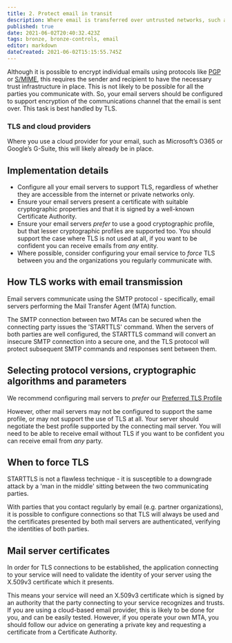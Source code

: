 ```yaml
---
title: 2. Protect email in transit
description: Where email is transferred over untrusted networks, such as the internet, its integrity and confidentially should be protected.
published: true
date: 2021-06-02T20:40:32.423Z
tags: bronze, bronze-controls, email
editor: markdown
dateCreated: 2021-06-02T15:15:55.745Z
---
```


Although it is possible to encrypt individual emails using protocols like [PGP](https://en.wikipedia.org/wiki/Pretty_Good_Privacy) or [S/MIME](https://en.wikipedia.org/wiki/S/MIME), this requires the sender and recipient to have the necessary trust infrastructure in place. This is not likely to be possible for all the parties you communicate with. So, your email servers should be configured to support encryption of the communications channel that the email is sent over. This task is best handled by TLS.

### **TLS and cloud providers**

Where you use a cloud provider for your email, such as Microsoft’s O365 or Google’s G-Suite, this will likely already be in place.


## Implementation details

-   Configure all your email servers to support TLS, regardless of whether they are accessible from the internet or private networks only.
-   Ensure your email servers present a certificate with suitable cryptographic properties and that it is signed by a well-known Certificate Authority.
-   Ensure your email servers *prefer* to use a good cryptographic profile, but that lesser cryptographic profiles are supported too. You should support the case where TLS is not used at all, if you want to be confident you can receive emails from *any* entity.
-   Where possible, consider configuring your email service to *force* TLS between you and the organizations you regularly communicate with.


## How TLS works with email transmission

Email servers communicate using the SMTP protocol - specifically, email servers performing the Mail Transfer Agent (MTA) function.

The SMTP connection between two MTAs can be secured when the connecting party issues the 'STARTTLS' command. When the servers of both parties are well configured, the STARTTLS command will convert an insecure SMTP connection into a secure one, and the TLS protocol will protect subsequent SMTP commands and responses sent between them.


## Selecting protocol versions, cryptographic algorithms and parameters

We recommend configuring mail servers to *prefer* our [Preferred TLS Profile](/silver-training/topic-tls)

However, other mail servers may not be configured to support the same profile, or may not support the use of TLS at all. Your server should negotiate the best profile supported by the connecting mail server. You will need to be able to receive email without TLS if you want to be confident you can receive email from *any* party.


## When to force TLS

STARTTLS is not a flawless technique - it is susceptible to a downgrade attack by a 'man in the middle' sitting between the two communicating parties.

With parties that you contact regularly by email (e.g. partner organizations), it is possible to configure connections so that TLS will always be used and the certificates presented by both mail servers are authenticated, verifying the identities of both parties.


## Mail server certificates

In order for TLS connections to be established, the application connecting to your service will need to validate the identity of your server using the X.509v3 certificate which it presents.

This means your service will need an X.509v3 certificate which is signed by an authority that the party connecting to your service recognizes and trusts. If you are using a cloud-based email provider, this is likely to be done for you, and can be easily tested. However, if you operate your own MTA, you should follow our advice on generating a private key and requesting a certificate from a Certificate Authority.